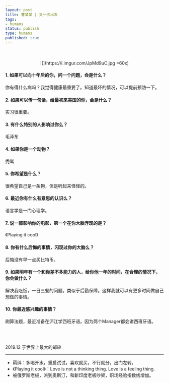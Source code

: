 ```yaml
--- 
layout: post
title: 曹某某 | 又一次出发
tags: 
- humans
status: publish
type: humans
published: true
---
```


<br>
<br>

<center>![](https://i.imgur.com/JpMd9uC.jpg =60x)</center>


#### 1. 如果可以向十年后的你，问一个问题，会是什么？

你有得什么病吗？我觉得健康最重要了。知道最坏的情况，可以提前预防一下。

#### 2. 如果可以传一句话，给最初来美国的你，会是什么？

实习很重要。

#### 3. 有什么特别的人影响过你么？

毛泽东

#### 4. 如果你是一个动物？

秃鹫

#### 5. 你希望是什么？

很希望自己是一条狗，但是听起来怪怪的。

#### 6. 最近你有什么有意思的认识么？

语言学是一门心理学。

#### 7. 说一部影响你的电影，第一个在你大脑浮现的是？

《Playing it cool》

#### 8. 你有什么后悔的事情，闪现过你的大脑么？

后悔没有早一点买比特币。

#### 9. 如果明年有一个和你差不多能力的人，给你他一年的时间，在合理的情况下，你会做什么？

解决我吃饭，一日三餐的问题。类似于后勤保障。这样我就可以有更多时间做自己想做的事情。

#### 10. 你最近感兴趣的事情？

刷算法题，最近准备在沪江学西班牙语。因为两个Manager都会讲西班牙语。
	
<br>
<br>

           
2019.12 于世界上最大的邮轮<br>




--- 


- 羁绊：多喝开水，重启试试，喜欢就买，不行就分，出门左转。
- 《Playing it cool》：Love is not a thinking thing. Love is a feeling thing.
- 被俄罗斯老板，派到奥斯汀，和新印度老板吵架，职场经验指数线增加。








